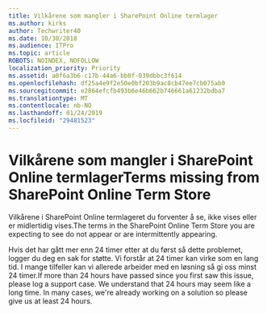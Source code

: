 ```yaml
---
title: Vilkårene som mangler i SharePoint Online termlager
ms.author: kirks
author: Techwriter40
ms.date: 10/30/2018
ms.audience: ITPro
ms.topic: article
ROBOTS: NOINDEX, NOFOLLOW
localization_priority: Priority
ms.assetid: a0f6a3b6-c17b-44a6-bb0f-039dbbc3f614
ms.openlocfilehash: df25a4e9f2e50e0bf203b9ac8cb47ee7cb075ab0
ms.sourcegitcommit: e2864efcfb493b6e46b662b746661a61232bdba7
ms.translationtype: MT
ms.contentlocale: nb-NO
ms.lasthandoff: 01/24/2019
ms.locfileid: "29481523"
---
```

# <a name="terms-missing-from-sharepoint-online-term-store"></a><span data-ttu-id="dcc17-102">Vilkårene som mangler i SharePoint Online termlager</span><span class="sxs-lookup"><span data-stu-id="dcc17-102">Terms missing from SharePoint Online Term Store</span></span>

<span data-ttu-id="dcc17-103">Vilkårene i SharePoint Online termlageret du forventer å se, ikke vises eller er midlertidig vises.</span><span class="sxs-lookup"><span data-stu-id="dcc17-103">The terms in the SharePoint Online Term Store you are expecting to see do not appear or are intermittently appearing.</span></span>
  
<span data-ttu-id="dcc17-p101">Hvis det har gått mer enn 24 timer etter at du først så dette problemet, logger du deg en sak for støtte. Vi forstår at 24 timer kan virke som en lang tid. I mange tilfeller kan vi allerede arbeider med en løsning så gi oss minst 24 timer.</span><span class="sxs-lookup"><span data-stu-id="dcc17-p101">If more than 24 hours have passed since you first saw this issue, please log a support case. We understand that 24 hours may seem like a long time. In many cases, we're already working on a solution so please give us at least 24 hours.</span></span>
  

